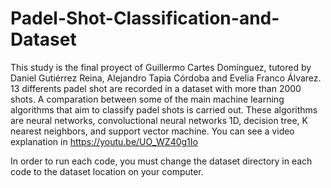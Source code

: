 # Padel-Shot-Classification-and-Dataset
This study is the final proyect of Guillermo Cartes Domínguez, tutored by Daniel Gutiérrez Reina, Alejandro Tapia Córdoba and Evelia Franco Álvarez. 13 differents padel shot are recorded in a dataset with more than 2000 shots. A comparation between some of the main machine learning algorithms that aim to classify padel shots is carried out. These algorithms are neural networks, convoluctional neural networks 1D, decision tree, K nearest neighbors, and support vector machine. You can see a video explanation in https://youtu.be/UO_WZ40g1Io

In order to run each code, you must change the dataset directory in each code to the dataset location on your computer.
